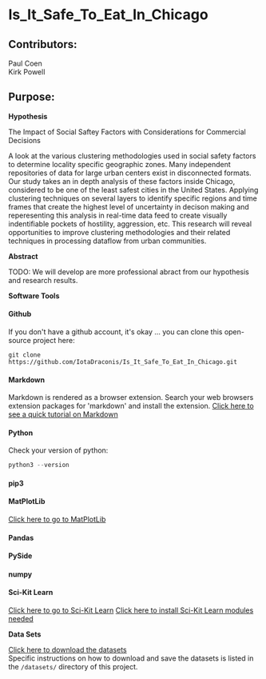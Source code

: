 # Is_It_Safe_To_Eat_In_Chicago

## Contributors:

Paul Coen  
Kirk Powell 

## Purpose:

**Hypothesis**  

The Impact of Social Saftey Factors with Considerations for Commercial Decisions

A look at the various clustering methodologies used in social safety factors to determine locality specific geographic zones.  Many independent repositories of data for large urban centers exist in disconnected formats.  Our study takes an in depth analysis of these factors inside Chicago, considered to be one of the least safest cities in the United States.  Applying clustering techniques on several layers to identify specific regions and time frames that create the highest level of uncertainty in decison making and reperesenting this analysis in real-time data feed to create visually indentifiable pockets of hostility, aggression, etc.  This research will reveal opportunities to improve clustering methodologies and their related techniques in processing dataflow from urban communities.  

**Abstract**  

TODO: We will develop are more professional abract from our hypothesis and research results.  

**Software Tools**  

#### Github  
If you don't have a github account, it's okay ... you can clone this open-source project here:
```
git clone https://github.com/IotaDraconis/Is_It_Safe_To_Eat_In_Chicago.git
```  

#### Markdown  

Markdown is rendered as a browser extension.  Search your web browsers extension packages for 'markdown' and install the extension.
[Click here to see a quick tutorial on Markdown](https://github.com/adam-p/markdown-here/wiki/Markdown-Cheatsheet#html)

#### Python  
Check your version of python:  
```python
python3 --version
```
#### pip3

#### MatPlotLib
[Click here to go to MatPlotLib](https://matplotlib.org/)

#### Pandas  

#### PySide  

#### numpy

#### Sci-Kit Learn

[Click here to go to Sci-Kit Learn](http://scikit-learn.org/stable/modules/clustering.html#clustering)
[Click here to install Sci-Kit Learn modules needed](http://scikit-learn.org/stable/developers/advanced_installation.html)

**Data Sets**

[Click here to download the datasets](https://data.cityofchicago.org)  
Specific instructions on how to download and save the datasets is listed in the ```/datasets/``` directory of this project.
